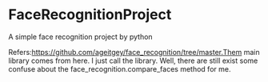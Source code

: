 # FaceRecognitionProject
A simple face recognition project by python

Refers:https://github.com/ageitgey/face_recognition/tree/master.Them main library comes from here. 
I just call the library.
Well, there are still exist some confuse about the face_recognition.compare_faces method for me.
